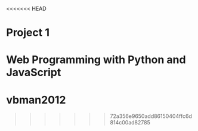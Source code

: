 <<<<<<< HEAD
# Project 1

Web Programming with Python and JavaScript
=======
# vbman2012
>>>>>>> 72a356e9650add86150404ffc6d814c00ad82785
